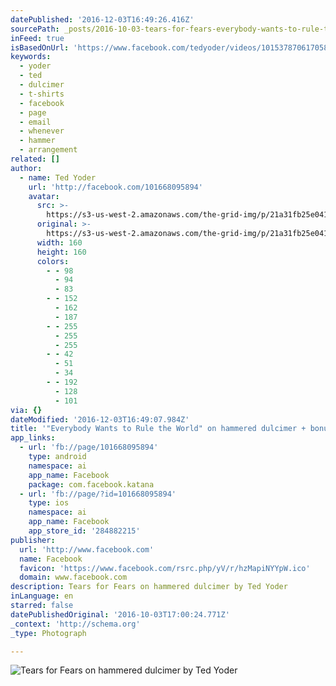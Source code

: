```yaml
---
datePublished: '2016-12-03T16:49:26.416Z'
sourcePath: _posts/2016-10-03-tears-for-fears-everybody-wants-to-rule-the-world-on-ham.md
inFeed: true
isBasedOnUrl: 'https://www.facebook.com/tedyoder/videos/10153787061705895/?hc_ref=NEWSFEED'
keywords:
  - yoder
  - ted
  - dulcimer
  - t-shirts
  - facebook
  - page
  - email
  - whenever
  - hammer
  - arrangement
related: []
author:
  - name: Ted Yoder
    url: 'http://facebook.com/101668095894'
    avatar:
      src: >-
        https://s3-us-west-2.amazonaws.com/the-grid-img/p/21a31fb25e0413674e4062658e00385866acf531.jpg
      original: >-
        https://s3-us-west-2.amazonaws.com/the-grid-img/p/21a31fb25e0413674e4062658e00385866acf531.jpg
      width: 160
      height: 160
      colors:
        - - 98
          - 94
          - 83
        - - 152
          - 162
          - 187
        - - 255
          - 255
          - 255
        - - 42
          - 51
          - 34
        - - 192
          - 128
          - 101
via: {}
dateModified: '2016-12-03T16:49:07.984Z'
title: '"Everybody Wants to Rule the World" on hammered dulcimer + bonus raccoon'
app_links:
  - url: 'fb://page/101668095894'
    type: android
    namespace: ai
    app_name: Facebook
    package: com.facebook.katana
  - url: 'fb://page/?id=101668095894'
    type: ios
    namespace: ai
    app_name: Facebook
    app_store_id: '284882215'
publisher:
  url: 'http://www.facebook.com'
  name: Facebook
  favicon: 'https://www.facebook.com/rsrc.php/yV/r/hzMapiNYYpW.ico'
  domain: www.facebook.com
description: Tears for Fears on hammered dulcimer by Ted Yoder
inLanguage: en
starred: false
datePublishedOriginal: '2016-10-03T17:00:24.771Z'
_context: 'http://schema.org'
_type: Photograph

---
```

![Tears for Fears on hammered dulcimer by Ted Yoder](https://the-grid-user-content.s3-us-west-2.amazonaws.com/0d40ddca-ce34-40fb-9dea-948d487461d5.jpg)